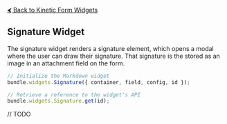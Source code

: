 [&#x2B9C; Back to Kinetic Form Widgets](README.md#available-widgets)

## Signature Widget

The signature widget renders a signature element, which opens a modal where the user can draw their signature. That signature is the stored as an image in an attachment field on the form.

```js
// Initialize the Markdown widget
bundle.widgets.Signature({ container, field, config, id });

// Retrieve a reference to the widget's API
bundle.widgets.Signature.get(id);
```

// TODO

